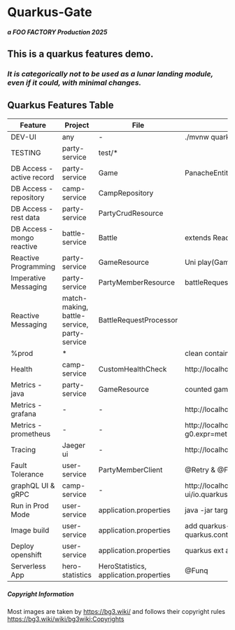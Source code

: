 # Quarkus-Gate

##### a FOO FACTORY Production 2025

## This is a quarkus features demo.

### _It is categorically not to be used as a lunar landing module, even if it could, with minimal changes._

## Quarkus Features Table

| Feature                    | Project                                     | File                                   | Note                                                                                                                              |
|----------------------------|---------------------------------------------|----------------------------------------|-----------------------------------------------------------------------------------------------------------------------------------|
| DEV-UI                     | any                                         | -                                      | ./mvnw quarkus:dev  // http://localhost:8080/q/dev-ui                                                                             |
| TESTING                    | party-service                               | test/*                                 |                                                                                                                                   |
| DB Access - active record  | party-service                               | Game                                   | PanacheEntityBase.persist()                                                                                                       |
| DB Access - repository     | camp-service                                | CampRepository                         |                                                                                                                                   |
| DB Access - rest data      | party-service                               | PartyCrudResource                      |                                                                                                                                   |
| DB Access - mongo reactive | battle-service                              | Battle                                 | extends ReactivePanacheMongoEntity                                                                                                |
| Reactive Programming       | party-service                               | GameResource                           | Uni<Game> play(Game game) // anywhere Uni/Multi is used reactive programming is involved                                          |
| Imperative Messaging       | party-service                               | PartyMemberResource                    | battleRequestEmitter                                                                                                              |
| Reactive Messaging         | match-making, battle-service, party-service | BattleRequestProcessor                 |                                                                                                                                   |
| %prod                      | *                                           |                                        | clean container pod & images // in user-service ./start-infra.txt // build * prod // run prod                                     |
| Health                     | camp-service                                | CustomHealthCheck                      | http://localhost:8083/q/health  // http://localhost:8083/q/health/well // /started /ready                                         |
| Metrics - java             | party-service                               | GameResource                           | counted games started -  http://localhost:8081/q/metrics                                                                          |
| Metrics - grafana          | -                                           | -                                      | http://localhost:3000 / admin / admin   // local test svc:  and run all in prod mode                                              |
| Metrics - prometheus       | -                                           | -                                      | http://localhost:9090/graph?g0.expr=method_counted_total&g0.tab=1&g0.display_mode=lines&g0.show_exemplars=0&g0.range_input=1h     |
| Tracing                    | Jaeger ui                                   | -                                      | http://localhost:16686                                                                                                            |
| Fault Tolerance            | user-service                                | PartyMemberClient                      | @Retry & @Fallback                                                                                                                |
| graphQL UI & gRPC          | camp-service                                | -                                      | http://localhost:8083/q/graphql-ui  {heroes{id,name,classe}}   OR http://localhost:8083/q/dev-ui/io.quarkus.quarkus-grpc/services |
| Run in Prod Mode           | user-service                                | application.properties                 | java -jar target/quarkus-app/quarkus-run.jar                                                                                      |
| Image build                | user-service                                | application.properties                 | add quarkus-container-image-podman // ./mvnw package -Dquarkus.container-image.build=true -D quarkus.container-image.push=true    |
| Deploy openshift           | user-service                                | application.properties                 | quarkus ext add openshift // build (clean package) // oc apply -f target/kubernetes/openshift.yml                                 |
| Serverless App             | hero-statistics                             | HeroStatistics, application.properties | @Funq                                                                                                                             |

##### Copyright Information

Most images are taken by https://bg3.wiki/ and follows their copyright rules https://bg3.wiki/wiki/bg3wiki:Copyrights